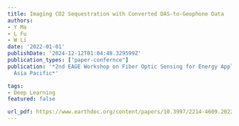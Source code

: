 ```yaml
---
title: Imaging CO2 Sequestration with Converted DAS-to-Geophone Data
authors:
- Y Ma
- L Fu
- W Li
date: '2022-01-01'
publishDate: '2024-12-12T01:04:48.329599Z'
publication_types: ["paper-confernce"]
publication: '*2nd EAGE Workshop on Fiber Optic Sensing for Energy Applications in
  Asia Pacific*'

tags:
- Deep Learning
featured: false

url_pdf: https://www.earthdoc.org/content/papers/10.3997/2214-4609.202276008
---
```

